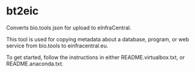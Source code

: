 # bt2eic
Converts bio.tools json for upload to eInfraCentral.

This tool is used for copying metadata about a database, program, or web service from bio.tools to einfracentral.eu.

To get started, follow the instructions in either README.virtualbox.txt, or README.anaconda.txt.
